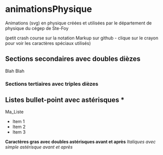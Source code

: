 # animationsPhysique
Animations (svg) en physique créées et utilisées par le département de physique du cégep de Ste-Foy

(petit crash course sur la notation Markup sur github - clique sur le crayon pour voir les caractères spéciaux utilisés)

## Sections secondaires avec doubles dièzes

Blah Blah

### Sections tertiaires avec triples dièzes

## Listes bullet-point avec astérisques *

Ma_Liste
* Item 1
* Item 2
* Item 3

**Caractères gras avec doubles astérisques avant et après**
*Italiques avec simple astérisque avant et après*


